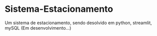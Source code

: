 # Sistema-Estacionamento
Um sistema de estacionamento, sendo desolvido em python, streamlit, mySQL
(Em desenvolvimento...)

